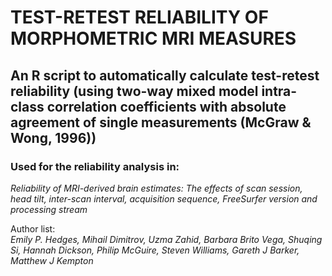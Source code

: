 
# TEST-RETEST RELIABILITY OF MORPHOMETRIC MRI MEASURES

## An R script to automatically calculate test-retest reliability (using two-way mixed model intra-class correlation coefficients with absolute agreement of single measurements (McGraw & Wong, 1996))


### Used for the reliability analysis in:

*Reliability of MRI-derived brain estimates: The effects of scan session, head tilt, inter-scan interval, acquisition sequence, FreeSurfer version and processing stream*

Author list:  
*Emily P. Hedges, Mihail Dimitrov, Uzma Zahid, Barbara Brito Vega, Shuqing Si, Hannah Dickson, Philip McGuire, Steven Williams, Gareth J Barker, Matthew J Kempton*
